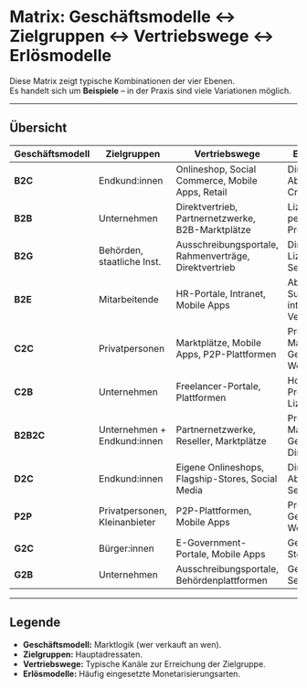 # Matrix: Geschäftsmodelle ↔ Zielgruppen ↔ Vertriebswege ↔ Erlösmodelle

Diese Matrix zeigt typische Kombinationen der vier Ebenen.  
Es handelt sich um **Beispiele** – in der Praxis sind viele Variationen möglich.

---

## Übersicht

| Geschäftsmodell | Zielgruppen                | Vertriebswege                                      | Erlösmodelle                         |
|-----------------|----------------------------|---------------------------------------------------|--------------------------------------|
| **B2C**         | Endkund:innen              | Onlineshop, Social Commerce, Mobile Apps, Retail   | Direktverkauf, Abo, Werbung, Cross-Selling |
| **B2B**         | Unternehmen                | Direktvertrieb, Partnernetzwerke, B2B-Marktplätze  | Lizenz, Pay-per-Use, Abo, Projektgeschäft  |
| **B2G**         | Behörden, staatliche Inst. | Ausschreibungsportale, Rahmenverträge, Direktvertrieb | Direktverkauf, Lizenz, Serviceverträge |
| **B2E**         | Mitarbeitende              | HR-Portale, Intranet, Mobile Apps                  | Abo, Subvention, interne Verrechnung |
| **C2C**         | Privatpersonen             | Marktplätze, Mobile Apps, P2P-Plattformen          | Provision, Marktplatz-Gebühren, Werbung |
| **C2B**         | Unternehmen                | Freelancer-Portale, Plattformen                    | Honorar, Provision, Lizenz           |
| **B2B2C**       | Unternehmen + Endkund:innen| Partnernetzwerke, Reseller, Marktplätze            | Provision, Marktplatz-Gebühren, Direktverkauf |
| **D2C**         | Endkund:innen              | Eigene Onlineshops, Flagship-Stores, Social Media  | Direktverkauf, Abo, Cross-Selling    |
| **P2P**         | Privatpersonen, Kleinanbieter | P2P-Plattformen, Mobile Apps                     | Provision, Gebühren, Werbung         |
| **G2C**         | Bürger:innen               | E-Government-Portale, Mobile Apps                  | Gebühren, Steuern                    |
| **G2B**         | Unternehmen                | Ausschreibungsportale, Behördenplattformen         | Gebühren, Serviceentgelte            |

---

## Legende
- **Geschäftsmodell:** Marktlogik (wer verkauft an wen).  
- **Zielgruppen:** Hauptadressaten.  
- **Vertriebswege:** Typische Kanäle zur Erreichung der Zielgruppe.  
- **Erlösmodelle:** Häufig eingesetzte Monetarisierungsarten.  
